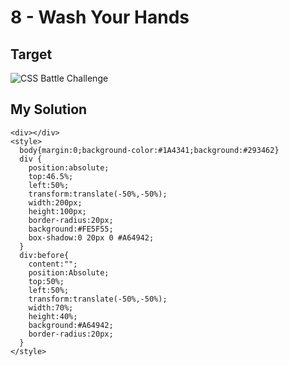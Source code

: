 # 8 - Wash Your Hands

## Target

![CSS Battle Challenge](https://cssbattle.dev/targets/48.png)

## My Solution

```
<div></div>
<style>
  body{margin:0;background-color:#1A4341;background:#293462}
  div {
    position:absolute;
    top:46.5%;
    left:50%;
    transform:translate(-50%,-50%);
   	width:200px;
    height:100px;
    border-radius:20px;
   	background:#FE5F55;
    box-shadow:0 20px 0 #A64942; 
  }
  div:before{
    content:"";
    position:Absolute;
    top:50%;
    left:50%;
    transform:translate(-50%,-50%);
    width:70%;
    height:40%;
    background:#A64942;
	border-radius:20px;
  }
</style>
```
